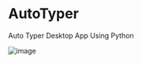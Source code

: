 # AutoTyper
Auto Typer Desktop App Using Python


![image](https://user-images.githubusercontent.com/79250950/211373451-38873035-da0f-4cf6-98f9-53b9a9d53d0e.png)
